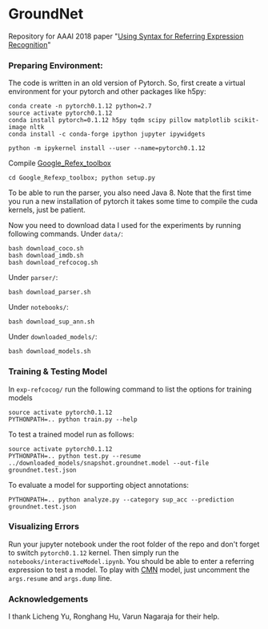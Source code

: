 # GroundNet
Repository for AAAI 2018 paper "[Using Syntax for Referring Expression Recognition](https://www.cs.cmu.edu/~vcirik/assets/pdf/AAAI2018_cirik_using.pdf)"


### Preparing Environment:

The code is written in an old version of Pytorch. So, first create a virtual environment for your pytorch and other packages like h5py:

    conda create -n pytorch0.1.12 python=2.7
    source activate pytorch0.1.12
    conda install pytorch=0.1.12 h5py tqdm scipy pillow matplotlib scikit-image nltk
    conda install -c conda-forge ipython jupyter ipywidgets

    python -m ipykernel install --user --name=pytorch0.1.12
Compile [Google_Refex_toolbox](https://github.com/mjhucla/Google_Refexp_toolbox)

    cd Google_Refexp_toolbox; python setup.py
    
To be able to run the parser, you also need Java 8. Note that the first time you run a new installation of pytorch it takes some time to compile the cuda kernels, just be patient. 

  Now you need to download data I used for the experiments by running following commands.
  Under `data/`:

    bash download_coco.sh
    bash download_imdb.sh
    bash download_refcocog.sh
  Under `parser/`:
  
    bash download_parser.sh
  Under `notebooks/`:
  
    bash download_sup_ann.sh
  Under `downloaded_models/`:
  
    bash download_models.sh
    
### Training & Testing Model

In `exp-refcocog/` run the following command to list the options for training models 

    source activate pytorch0.1.12
    PYTHONPATH=.. python train.py --help
    
To test a trained model run as follows:

    source activate pytorch0.1.12
    PYTHONPATH=.. python test.py --resume ../downloaded_models/snapshot.groundnet.model --out-file groundnet.test.json

To evaluate a model for supporting object annotations:
    
    PYTHONPATH=.. python analyze.py --category sup_acc --prediction groundnet.test.json

### Visualizing Errors

Run your jupyter notebook under the root folder of the repo and don't forget to switch `pytorch0.1.12` kernel. Then simply run the `notebooks/interactiveModel.ipynb`. You should be able to enter a referring expression to test a model. To play with [CMN](https://github.com/ronghanghu/cmn) model, just uncomment the `args.resume` and `args.dump` line.

### Acknowledgements

I thank Licheng Yu, Ronghang Hu, Varun Nagaraja for their help.

